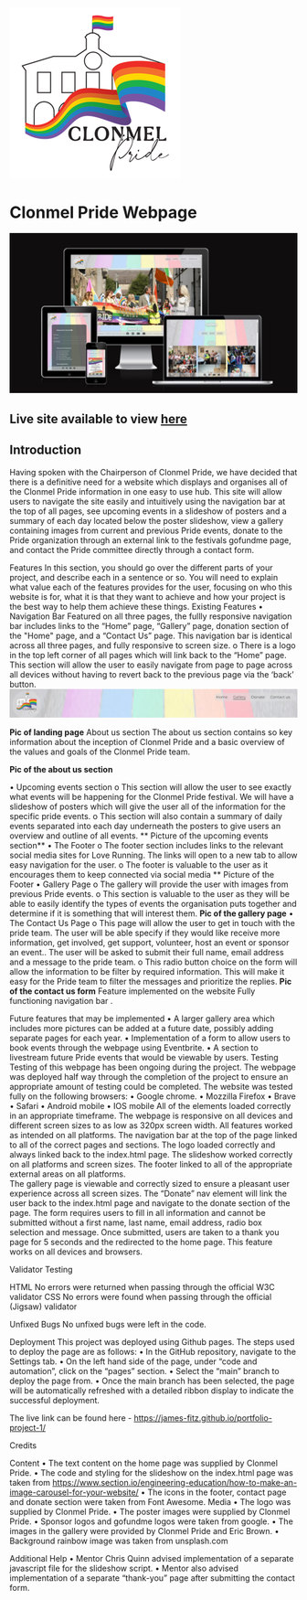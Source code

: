 ![Pride Logo](/assets/images/logos/clonmel-pride-logo.png)
# Clonmel Pride Webpage


![Image of site on different devices](/assets/images/readme-pics/am-i-responsive.jpg)

## Live site available to view [here](https://james-fitz.github.io/portfolio-project-1/)

## Introduction
Having spoken with the Chairperson of Clonmel Pride, we have decided that there is a definitive need for a website which displays and organises all of the Clonmel Pride information in one easy to use hub.
This site will allow users to navigate the site easily and intuitively using the navigation bar at the top of all pages, see upcoming events in a slideshow of posters and a summary of each day located below the poster slideshow, view a gallery containing images from current and previous Pride events, donate to the Pride organization through an external link to the festivals gofundme page, and contact the Pride committee directly through a contact form.

Features
In this section, you should go over the different parts of your project, and describe each in a sentence or so. You will need to explain what value each of the features provides for the user, focusing on who this website is for, what it is that they want to achieve and how your project is the best way to help them achieve these things.
Existing Features
•	Navigation Bar
	Featured on all three pages, the fullly responsive navigation bar includes links to the “Home” page, “Gallery” page, donation section of the "Home" page, and a “Contact Us” page. This navigation bar is identical across all three pages, and fully responsive to screen size.
o	There is a logo in the top left corner of all pages which will link back to the “Home” page.
    This section will allow the user to easily navigate from page to page across all devices without having to revert back to the previous page via the ‘back’ button.
    ![Navigation bar](assets/images/readme-pics/navbar.jpg)

**Pic of landing page**
 About us section
The about us section contains so key information about the inception of Clonmel Pride and a basic overview of the values and goals of  the Clonmel Pride team.

**Pic of the about us section**

•	Upcoming events  section
o	This section will allow the user to see exactly what events will be happening for the Clonmel Pride festival. We will have a slideshow of posters which will give the user all of the information for the specific pride events.
o	This section will also contain a summary of daily events separated into each day underneath the posters to give users an overview and outline of all events.
** Picture of the upcoming events section**
•	The Footer
o	The footer section includes links to the relevant social media sites for Love Running. The links will open to a new tab to allow easy navigation for the user.
o	The footer is valuable to the user as it encourages them to keep connected via social media
** Picture of the Footer 
•	Gallery Page
o	The gallery will provide the user with images from previous Pride events.
o	This section is valuable to the user as they will be able to easily identify the types of events the organisation puts together and determine if it is something that will interest them.
**Pic of the gallery page**
•	The Contact Us Page
o	This page will allow the user to get in touch with the pride team. The user will be able specify if they would like receive more information, get involved, get support, volunteer, host an event or sponsor an event.. The user will be asked to submit their full name, email address and a message to the pride team.
o	This radio button choice on the form will allow the information to be filter by required information. This will make it easy for the Pride team to filter the messages and prioritize the replies.
**Pic of the contact us form**
Feature implemented on the website
Fully functioning navigation bar .


Future features that may be implemented
•	A larger gallery area which includes more pictures can be added at a future date, possibly adding separate pages for each year.
•	Implementation of a form to allow users to book events through the webpage using Eventbrite.
•	A section to livestream future Pride events that would be viewable by users.
Testing
Testing of this webpage has been ongoing during the project.
The webpage was deployed half way through the completion of the project to ensure an appropriate amount of testing could be completed.
The website was tested fully on the following browsers: 
•	Google chrome.
•	Mozzilla Firefox
•	Brave
•	Safari
•	Android mobile
•	IOS mobile
All of the elements loaded correctly in an appropriate timeframe.
The webpage is responsive on all devices and different screen sizes to as low as 320px screen width.
All features worked as intended on all platforms. 
The navigation bar at the top of the page linked to all of the correct pages and sections. 
The logo loaded correctly and always linked back to the index.html page. The slideshow worked correctly on all platforms and screen sizes. 
The footer linked to all of the appropriate external areas on all platforms.  
The gallery page is viewable and correctly sized to ensure a pleasant user experience across all screen sizes. 
The “Donate” nav element will link the user back to the index.html page and navigate to the donate section of the page. 
The form requires users to fill in all information and cannot be submitted without a first name, last name, email address, radio box selection and message. Once submitted, users are taken to a thank you page for 5 seconds and the redirected to the home page. This feature works on all devices and browsers. 

Validator Testing

HTML
 No errors were returned when passing through the official W3C validator
CSS
 No errors were found when passing through the official (Jigsaw) validator

Unfixed Bugs
 No unfixed bugs were left in the code.

Deployment
This project was deployed using Github pages. The steps used to deploy the page are as follows:
•	In the GitHub repository, navigate to the Settings tab.
•	On the left hand side of the page, under “code and automation”, click on the “pages” section.
•	Select the “main” branch to deploy the page from.
•	Once the main branch has been selected, the page will be automatically refreshed with a detailed ribbon display to indicate the successful deployment.

The live link can be found here - https://james-fitz.github.io/portfolio-project-1/

Credits

Content
•	The text content on the home page was supplied by Clonmel Pride.
•	The code and styling for the slideshow on the index.html page was taken from https://www.section.io/engineering-education/how-to-make-an-image-carousel-for-your-website/
•	The icons in the footer, contact page and donate section were taken from Font Awesome.
Media
•	The logo was supplied by Clonmel Pride.
•	The poster images were supplied by Clonmel Pride.
•	Sponsor logos and gofundme logos were taken from google. 
•	The images in the gallery were provided by Clonmel Pride and Eric Brown.
•	Background rainbow image was taken from unsplash.com

Additional  Help
•	Mentor Chris Quinn advised implementation of a separate javascript file for the slideshow script.
•	Mentor also advised implementation of a separate “thank-you” page after submitting the contact form.


